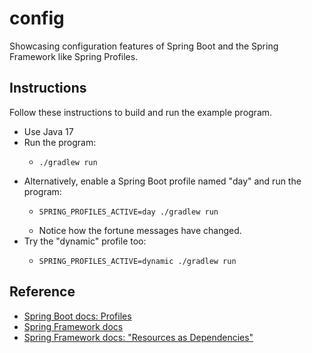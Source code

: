 # config

Showcasing configuration features of Spring Boot and the Spring Framework like Spring Profiles.


## Instructions

Follow these instructions to build and run the example program.

* Use Java 17
* Run the program:
    * ```shell
      ./gradlew run
      ```
* Alternatively, enable a Spring Boot profile named "day" and run the program:
    * ```shell
      SPRING_PROFILES_ACTIVE=day ./gradlew run
      ```
    * Notice how the fortune messages have changed.
* Try the "dynamic" profile too:
    * ```shell
      SPRING_PROFILES_ACTIVE=dynamic ./gradlew run
      ```


## Reference

* [Spring Boot docs: Profiles](https://docs.spring.io/spring-boot/docs/current/reference/htmlsingle/#boot-features-profiles)
* [Spring Framework docs](https://docs.spring.io/spring-framework/docs/current/reference/html/)
* [Spring Framework docs: "Resources as Dependencies"](https://docs.spring.io/spring-framework/docs/current/reference/html/core.html#resources-as-dependencies)
